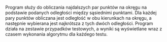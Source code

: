 Program służy do obliczania najdalszych par punktów na okręgu na podstawie podanych odległości między sąsiednimi punktami. Dla każdej pary punktów obliczana jest odległość w obu kierunkach na okręgu, a następnie wybierana jest najkrótsza z tych dwóch odległości. Program działa na zestawie przypadków testowych, a wyniki są wyświetlane wraz z czasem wykonania algorytmu dla każdego testu.
